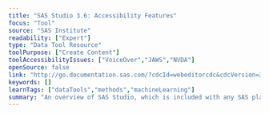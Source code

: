 ```yaml
---
title: "SAS Studio 3.6: Accessibility Features"
focus: "Tool"
source: "SAS Institute"
readability: ["Expert"]
type: "Data Tool Resource"
toolPurpose: ["Create Content"]
toolAccessibilityIssues: ["VoiceOver","JAWS","NVDA"]
openSource: false
link: "http://go.documentation.sas.com/?cdcId=webeditorcdc&cdcVersion=3.6&docsetId=webeditora11y&docsetTarget=sasstudioa11ywinosx.htm&locale=en"
keywords: []
learnTags: ["dataTools","methods","machineLearning"]
summary: "An overview of SAS Studio, which is included with any SAS platform and supports a powerful set of keyboard commands, customizable visual settings and compatibility with assistive technologies.  "
---
```


